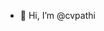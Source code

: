 - 👋 Hi, I’m @cvpathi
<!---
cvpathi/cvpathi is a ✨ special ✨ repository because its `README.md` (this file) appears on your GitHub profile.
You can click the Preview link to take a look at your changes.
--->
